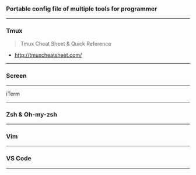 ### Portable config file of multiple tools for programmer

---

### Tmux
> Tmux Cheat Sheet & Quick Reference
* http://tmuxcheatsheet.com/

---

### Screen

---

iTerm

---

### Zsh & Oh-my-zsh

---

### Vim

---

### VS Code

---